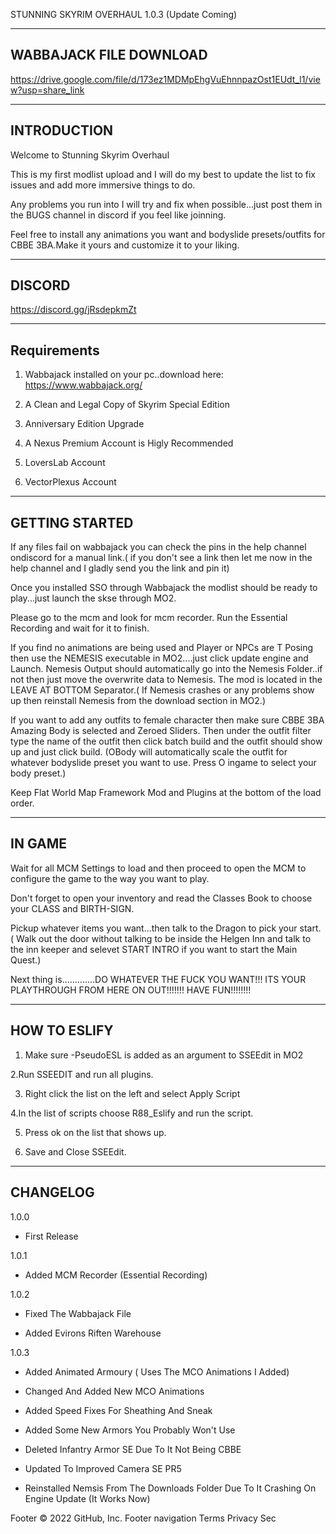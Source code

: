 STUNNING SKYRIM OVERHAUL 1.0.3 (Update Coming)

------------------------
 WABBAJACK FILE DOWNLOAD
------------------------

https://drive.google.com/file/d/173ez1MDMpEhgVuEhnnpazOst1EUdt_l1/view?usp=share_link

------------
INTRODUCTION
------------

Welcome to Stunning Skyrim Overhaul

This is my first modlist upload and I will do my best to update the list to fix issues and add more immersive things to do.

Any problems you run into I will try and fix when possible...just post them in the BUGS channel in discord if you feel like joinning.

Feel free to install any animations you want and bodyslide presets/outfits for CBBE 3BA.Make it yours and customize it to your liking.


-------
DISCORD
-------
https://discord.gg/jRsdepkmZt

------------
Requirements
------------

1. Wabbajack installed on your pc..download here: https://www.wabbajack.org/

2. A Clean and Legal Copy of Skyrim Special Edition

3. Anniversary Edition Upgrade

4. A Nexus Premium Account is Higly Recommended

5. LoversLab Account

6. VectorPlexus Account

---------------
GETTING STARTED
---------------

If any files fail on wabbajack you can check the pins in the help channel ondiscord for a manual link.( if you don't see a link then let me now in the help channel and I gladly send you the link and pin it)

Once you installed SSO through Wabbajack the modlist should be ready to play...just launch the skse through MO2.

Please go to the mcm and look for mcm recorder. Run the Essential Recording and wait for it to finish.

If you find no animations are being used and Player or NPCs are T Posing then use the NEMESIS executable in MO2....just click update engine and Launch.
Nemesis Output should automatically go into the Nemesis Folder..if not then just move the overwrite data to Nemesis. The mod is located in the LEAVE AT BOTTOM  Separator.( If Nemesis crashes or any problems show up then reinstall Nemesis from the download section in MO2.)

If you want to add any outfits to female character then make sure CBBE 3BA Amazing Body is selected and Zeroed Sliders.
Then under the outfit filter type the name of the outfit then click batch build and the outfit should show up and just click build.
(OBody will automatically scale the outfit for whatever bodyslide preset you want to use. Press O ingame to select your body preset.)

Keep Flat World Map Framework Mod and Plugins at the bottom of the load order.

-------
IN GAME
-------

Wait for all MCM Settings to load and then proceed to open the MCM to configure the game to the way you want to play.

Don't forget to open your inventory and read the Classes Book to choose your CLASS and BIRTH-SIGN.
 
Pickup whatever items you want...then talk to the Dragon to pick your start. ( Walk out the door without talking to be inside the Helgen Inn and talk to the inn keeper and selevet START INTRO if you want to start the Main Quest.)

Next thing is.............DO WHATEVER THE FUCK YOU WANT!!! ITS YOUR PLAYTHROUGH FROM HERE ON OUT!!!!!!! HAVE FUN!!!!!!!!

-------------
HOW TO ESLIFY
-------------

1. Make sure -PseudoESL is added as an argument to SSEEdit in MO2

2.Run SSEEDIT and run all plugins.

3. Right click the list on the left and select Apply Script

4.In the list of scripts choose R88_Eslify and run the script.

5. Press ok on the list that shows up.

6. Save and Close SSEEdit.


---------
CHANGELOG
---------
1.0.0 

   - First Release

1.0.1 

   - Added MCM Recorder (Essential Recording)

1.0.2 

   - Fixed The Wabbajack File

   - Added Evirons Riften Warehouse

1.0.3 

   - Added Animated Armoury ( Uses The MCO Animations I Added)
   
   - Changed And Added New MCO Animations

   - Added Speed Fixes For Sheathing And Sneak

   - Added Some New Armors You Probably Won't Use

   - Deleted Infantry Armor SE Due To It Not Being CBBE

   - Updated To Improved Camera SE PR5

  - Reinstalled Nemsis From The Downloads Folder Due To It Crashing On Engine Update (It Works Now)
     


Footer
© 2022 GitHub, Inc.
Footer navigation
Terms
Privacy
Sec
